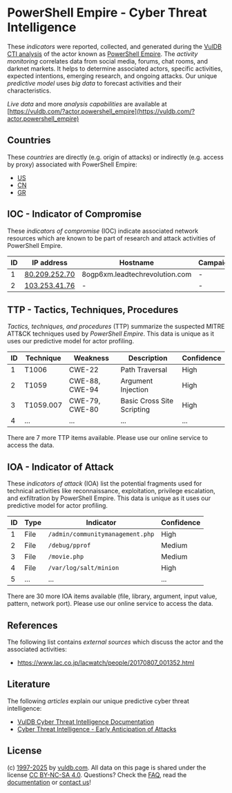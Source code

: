 # PowerShell Empire - Cyber Threat Intelligence

These _indicators_ were reported, collected, and generated during the [VulDB CTI analysis](https://vuldb.com/?kb.cti) of the actor known as [PowerShell Empire](https://vuldb.com/?actor.powershell_empire). The _activity monitoring_ correlates data from social media, forums, chat rooms, and darknet markets. It helps to determine associated actors, specific activities, expected intentions, emerging research, and ongoing attacks. Our unique _predictive model_ uses _big data_ to forecast activities and their characteristics.

_Live data_ and more _analysis capabilities_ are available at [https://vuldb.com/?actor.powershell_empire](https://vuldb.com/?actor.powershell_empire)

## Countries

These _countries_ are directly (e.g. origin of attacks) or indirectly (e.g. access by proxy) associated with PowerShell Empire:

* [US](https://vuldb.com/?country.us)
* [CN](https://vuldb.com/?country.cn)
* [GR](https://vuldb.com/?country.gr)

## IOC - Indicator of Compromise

These _indicators of compromise_ (IOC) indicate associated network resources which are known to be part of research and attack activities of PowerShell Empire.

ID | IP address | Hostname | Campaign | Confidence
-- | ---------- | -------- | -------- | ----------
1 | [80.209.252.70](https://vuldb.com/?ip.80.209.252.70) | 8ogp6xm.leadtechrevolution.com | - | High
2 | [103.253.41.76](https://vuldb.com/?ip.103.253.41.76) | - | - | High

## TTP - Tactics, Techniques, Procedures

_Tactics, techniques, and procedures_ (TTP) summarize the suspected MITRE ATT&CK techniques used by _PowerShell Empire_. This data is unique as it uses our predictive model for actor profiling.

ID | Technique | Weakness | Description | Confidence
-- | --------- | -------- | ----------- | ----------
1 | T1006 | CWE-22 | Path Traversal | High
2 | T1059 | CWE-88, CWE-94 | Argument Injection | High
3 | T1059.007 | CWE-79, CWE-80 | Basic Cross Site Scripting | High
4 | ... | ... | ... | ...

There are 7 more TTP items available. Please use our online service to access the data.

## IOA - Indicator of Attack

These _indicators of attack_ (IOA) list the potential fragments used for technical activities like reconnaissance, exploitation, privilege escalation, and exfiltration by PowerShell Empire. This data is unique as it uses our predictive model for actor profiling.

ID | Type | Indicator | Confidence
-- | ---- | --------- | ----------
1 | File | `/admin/communitymanagement.php` | High
2 | File | `/debug/pprof` | Medium
3 | File | `/movie.php` | Medium
4 | File | `/var/log/salt/minion` | High
5 | ... | ... | ...

There are 30 more IOA items available (file, library, argument, input value, pattern, network port). Please use our online service to access the data.

## References

The following list contains _external sources_ which discuss the actor and the associated activities:

* https://www.lac.co.jp/lacwatch/people/20170807_001352.html

## Literature

The following _articles_ explain our unique predictive cyber threat intelligence:

* [VulDB Cyber Threat Intelligence Documentation](https://vuldb.com/?kb.cti)
* [Cyber Threat Intelligence - Early Anticipation of Attacks](https://www.scip.ch/en/?labs.20201022)

## License

(c) [1997-2025](https://vuldb.com/?kb.changelog) by [vuldb.com](https://vuldb.com/?kb.about). All data on this page is shared under the license [CC BY-NC-SA 4.0](https://creativecommons.org/licenses/by-nc-sa/4.0/). Questions? Check the [FAQ](https://vuldb.com/?kb.faq), read the [documentation](https://vuldb.com/?kb) or [contact us](https://vuldb.com/?contact)!
